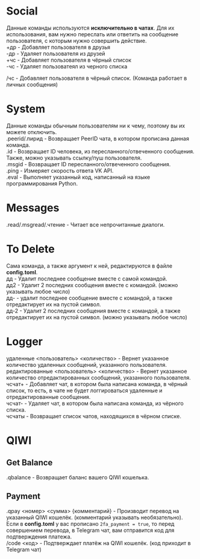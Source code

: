 # Social
Данные команды используются **исключительно в чатах**. Для их использования, вам нужно переслать или ответить на сообщение пользователя, с которым нужно совершить действие.<br>
+др - Добавляет пользователя в друзья<br>
-др - Удаляет пользователя из друзей<br>
+чс - Добавляет пользователя в чёрный список<br>
-чс - Удаляет пользоватеял из черного списка<br>

/чс - Добавляет пользователя в чёрный список. (Команда работает в личных сообщения)

# System
Данные команды обычным пользователям ни к чему, поэтому вы их можете отключить.<br>
.peerid/.пирид - Возвращает PeerID чата, в котором прописана данная команда.<br>
.id - Возвращает ID человека, из пересланного/отвеченного сообщения. Также, можно указывать ссылку/пуш пользователя.<br>
.msgid - Возвращает ID пересланного/отвеченного сообщения.<br>
.ping - Измеряет скорость ответа VK API.<br>
.eval - Выполняет указанный код, написанный на языке программирования Python.

# Messages
.read/.msgread/.чтение - Читает все непрочитанные диалоги.

# To Delete
Сама команда, а также аргумент к ней, редактируются в файле **config.toml**.<br>
дд - Удалит последнее сообщение вместе с самой командой.<br>
дд2 - Удалит 2 последних сообщения вместе с командой. (можно указывать любое число)<br>
дд- - удалит последнее сообщение вместе с командой, а также отредактирует их на пустой символ.<br>
дд-2 - Удалит 2 последних сообщения вместе с командой, а также отредактирует их на пустой символ. (можно указывать любое число)

# Logger
удаленные <пользователь> <количество> - Вернет указанное количество удаленных сообщений, указанного пользователя.<br>
редактированные <пользователь> <количество> - Вернет указанное количество отредактированных сообщений, указанного пользователя.<br>
чсчат+ - Добавляет чат, в котором была написана команда, в чёрный список, то есть, в чате не будет логгироваться удаленные и отредактированные сообщения.<br>
чсчат- - Удаляет чат, в котором была написана команда, из чёрного списка.<br>
чсчаты - Возвращает список чатов, находящихся в чёрном списке.<br>

# QIWI
## Get Balance
.qbalance - Возвращает баланс вашего QIWI кошелька.

## Payment
.qpay <номер> <сумма> {комментарий} - Производит перевод на указанный QIWI кошелёк. (комментарий указывать необязательно). Если в **config.toml** у вас прописано `2fa_payment = true`, то перед совершением перевода, в Telegram чат, вам отправится код для подтверждения платежа.<br>
/code <код> - Подтверждает платёж на QIWI кошелёк. (код приходит в Telegram чат)
